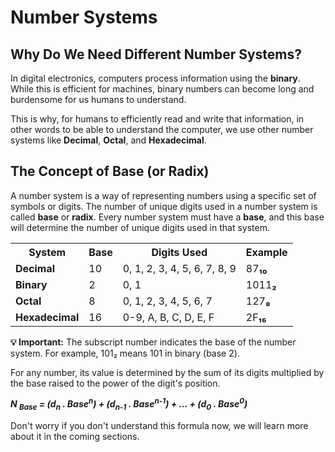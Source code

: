 # Number Systems

## Why Do We Need Different Number Systems?

In digital electronics, computers process information using the **binary**. While this is efficient for machines, binary numbers can become long and burdensome for us humans to understand. 

This is why, for humans to efficiently read and write that information, in other words to be able to understand the computer, we use other number systems like **Decimal**, **Octal**, and **Hexadecimal**.


## The Concept of Base (or Radix)

A number system is a way of representing numbers using a specific set of symbols or digits. The number of unique digits used in a number system is called **base** or **radix**.
Every number system must have a **base**, and this base will determine the number of unique digits used in that system.

<div class="table-container">
    <table>
        <tr>
            <th>System</th>
            <th>Base</th>
            <th>Digits Used</th>
            <th>Example</th>
        </tr>
        <tr>
            <td><strong>Decimal</strong></td>
            <td>10</td>
            <td>0, 1, 2, 3, 4, 5, 6, 7, 8, 9</td>
            <td>87<strong>₁₀</strong></td>
        </tr>
        <tr>
            <td><strong>Binary</strong></td>
            <td>2</td>
            <td>0, 1</td>
            <td>1011<strong>₂</strong></td>
        </tr>
        <tr>
            <td><strong>Octal</strong></td>
            <td>8</td>
            <td>0, 1, 2, 3, 4, 5, 6, 7</td>
            <td>127<strong>₈</strong></td>
        </tr>
        <tr>
            <td><strong>Hexadecimal</strong></td>
            <td>16</td>
            <td>0-9, A, B, C, D, E, F</td>
            <td>2F<strong>₁₆</strong></td>
        </tr>
    </table>
</div>

<div class="note">
    <strong>💡 Important:</strong> The subscript number indicates the base of the number system. For example, 101₂ means 101 in binary (base 2).
</div>
<!-- <div style="border: 1px solid #1b65b9ff; background: linear-gradient(135deg, #667eea 0%, #764ba2 100%); padding: 10px; border-radius: 0px; color: white">
    **NOTE:** The subscript number indicates the base of the number system. For example, 101₂ means 101 in binary (base 2).
</div> -->


<!-- <div style="border: 1px solid #1b65b9ff; background-color: #595e6dff; padding: 10px; border-radius: 0px; color: white">
    **NOTE:** This action is irreversible and may result in data loss. Proceed with caution.
</div> -->

For any number, its value is determined by the sum of its digits multiplied by the base raised to the power of the digit's position.

<div class="formula">

_**N <sub>Base</sub> = (d<sub>n</sub> . Base<sup>n</sup>) + (d<sub>n-1</sub> . Base<sup>n-1</sup>) + ... + (d<sub>0</sub> . Base<sup>0</sup>)**_

</div>

Don't worry if you don't understand this formula now, we will learn more about it in the coming sections.